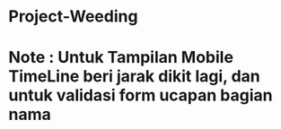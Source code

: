 # Project-Weeding
# Note : Untuk Tampilan Mobile TimeLine beri jarak dikit lagi, dan untuk validasi form ucapan bagian nama
